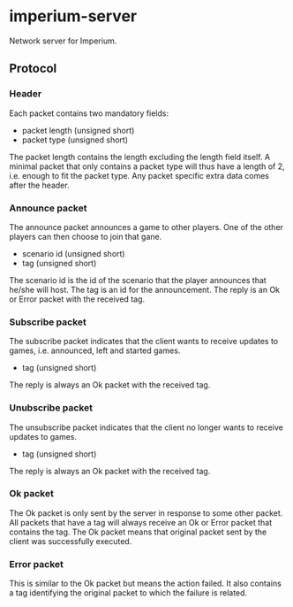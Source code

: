 # imperium-server
Network server for Imperium.

## Protocol

### Header
Each packet contains two mandatory fields:
* packet length (unsigned short)
* packet type (unsigned short)

The packet length contains the length excluding the length field itself. A minimal packet that only contains a packet type will thus have a length of 2, i.e. enough to fit the packet type. Any packet specific extra data comes after the header.

### Announce packet
The announce packet announces a game to other players. One of the other players can then choose to join that gane.

* scenario id (unsigned short)
* tag (unsigned short)

The scenario id is the id of the scenario that the player announces that he/she will host. The tag is an id for the announcement. The reply is an Ok or Error packet with the received tag.


### Subscribe packet
The subscribe packet indicates that the client wants to receive updates to games, i.e. announced, left and started games.

* tag (unsigned short)

The reply is always an Ok packet with the received tag.


### Unubscribe packet
The unsubscribe packet indicates that the client no longer wants to receive updates to games.

* tag (unsigned short)

The reply is always an Ok packet with the received tag.


### Ok packet
The Ok packet is only sent by the server in response to some other packet. All packets that have a tag will always receive an Ok or Error packet that contains the tag. The Ok packet means that original packet sent by the client was successfully executed. 


### Error packet
This is similar to the Ok packet but means the action failed. It also contains a tag identifying the original packet to which the failure is related.

